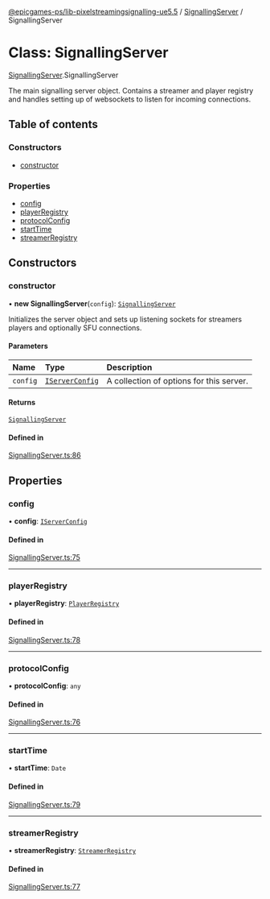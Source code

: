 [@epicgames-ps/lib-pixelstreamingsignalling-ue5.5](../README.md) / [SignallingServer](../modules/SignallingServer.md) / SignallingServer

# Class: SignallingServer

[SignallingServer](../modules/SignallingServer.md).SignallingServer

The main signalling server object.
Contains a streamer and player registry and handles setting up of websockets
to listen for incoming connections.

## Table of contents

### Constructors

- [constructor](SignallingServer.SignallingServer.md#constructor)

### Properties

- [config](SignallingServer.SignallingServer.md#config)
- [playerRegistry](SignallingServer.SignallingServer.md#playerregistry)
- [protocolConfig](SignallingServer.SignallingServer.md#protocolconfig)
- [startTime](SignallingServer.SignallingServer.md#starttime)
- [streamerRegistry](SignallingServer.SignallingServer.md#streamerregistry)

## Constructors

### constructor

• **new SignallingServer**(`config`): [`SignallingServer`](SignallingServer.SignallingServer.md)

Initializes the server object and sets up listening sockets for streamers
players and optionally SFU connections.

#### Parameters

| Name | Type | Description |
| :------ | :------ | :------ |
| `config` | [`IServerConfig`](../interfaces/SignallingServer.IServerConfig.md) | A collection of options for this server. |

#### Returns

[`SignallingServer`](SignallingServer.SignallingServer.md)

#### Defined in

[SignallingServer.ts:86](https://github.com/mcottontensor/PixelStreamingInfrastructure/blob/a6184ae/Signalling/src/SignallingServer.ts#L86)

## Properties

### config

• **config**: [`IServerConfig`](../interfaces/SignallingServer.IServerConfig.md)

#### Defined in

[SignallingServer.ts:75](https://github.com/mcottontensor/PixelStreamingInfrastructure/blob/a6184ae/Signalling/src/SignallingServer.ts#L75)

___

### playerRegistry

• **playerRegistry**: [`PlayerRegistry`](PlayerRegistry.PlayerRegistry.md)

#### Defined in

[SignallingServer.ts:78](https://github.com/mcottontensor/PixelStreamingInfrastructure/blob/a6184ae/Signalling/src/SignallingServer.ts#L78)

___

### protocolConfig

• **protocolConfig**: `any`

#### Defined in

[SignallingServer.ts:76](https://github.com/mcottontensor/PixelStreamingInfrastructure/blob/a6184ae/Signalling/src/SignallingServer.ts#L76)

___

### startTime

• **startTime**: `Date`

#### Defined in

[SignallingServer.ts:79](https://github.com/mcottontensor/PixelStreamingInfrastructure/blob/a6184ae/Signalling/src/SignallingServer.ts#L79)

___

### streamerRegistry

• **streamerRegistry**: [`StreamerRegistry`](StreamerRegistry.StreamerRegistry.md)

#### Defined in

[SignallingServer.ts:77](https://github.com/mcottontensor/PixelStreamingInfrastructure/blob/a6184ae/Signalling/src/SignallingServer.ts#L77)

